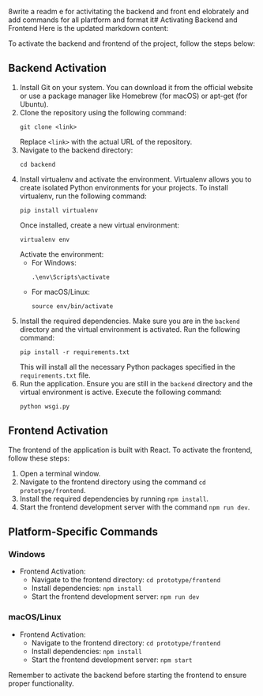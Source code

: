 8write a readm e for activitating the backend and front end elobrately and add commands for all plartform and format it# Activating Backend and Frontend
Here is the updated markdown content:

To activate the backend and frontend of the project, follow the steps below:

## Backend Activation

1. Install Git on your system. You can download it from the official website or use a package manager like Homebrew (for macOS) or apt-get (for Ubuntu).
2. Clone the repository using the following command:
   ```
   git clone <link>
   ```
   Replace `<link>` with the actual URL of the repository.
3. Navigate to the backend directory:
   ```
   cd backend
   ```
4. Install virtualenv and activate the environment. Virtualenv allows you to create isolated Python environments for your projects. To install virtualenv, run the following command:
   ```
   pip install virtualenv
   ```
   Once installed, create a new virtual environment:
   ```
   virtualenv env
   ```
   Activate the environment:
   - For Windows:
     ```
     .\env\Scripts\activate
     ```
   - For macOS/Linux:
     ```
     source env/bin/activate
     ```
5. Install the required dependencies. Make sure you are in the `backend` directory and the virtual environment is activated. Run the following command:
   ```
   pip install -r requirements.txt
   ```
   This will install all the necessary Python packages specified in the `requirements.txt` file.
6. Run the application. Ensure you are still in the `backend` directory and the virtual environment is active. Execute the following command:
   ```
   python wsgi.py
   ```

## Frontend Activation

The frontend of the application is built with React. To activate the frontend, follow these steps:

1. Open a terminal window.
2. Navigate to the frontend directory using the command `cd prototype/frontend`.
3. Install the required dependencies by running `npm install`.
4. Start the frontend development server with the command `npm run dev`.

## Platform-Specific Commands

### Windows

- Frontend Activation:
  - Navigate to the frontend directory: `cd prototype/frontend`
  - Install dependencies: `npm install`
  - Start the frontend development server: `npm run dev`

### macOS/Linux

- Frontend Activation:
  - Navigate to the frontend directory: `cd prototype/frontend`
  - Install dependencies: `npm install`
  - Start the frontend development server: `npm start`

Remember to activate the backend before starting the frontend to ensure proper functionality.
